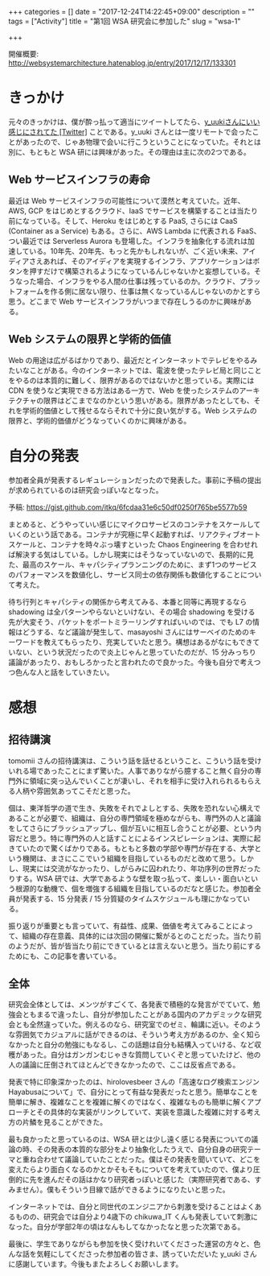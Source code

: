 +++
categories = []
date = "2017-12-24T14:22:45+09:00"
description = ""
tags = ["Activity"]
title = "第1回 WSA 研究会に参加した"
slug = "wsa-1"

+++


開催概要: http://websystemarchitecture.hatenablog.jp/entry/2017/12/17/133301
 
# きっかけ
元々のきっかけは、僕が酔っ払って適当にツイートしてたら、[y_uukiさんにいい感じにされてた [Twitter]](https://twitter.com/itkq/status/927518985431609344) ことである。y_uuki さんとは一度リモートで会ったことがあったので、じゃあ物理で会いに行こうということになっていた。それとは別に、もともと WSA 研には興味があった。その理由は主に次の2つである。

<!--more-->

## Web サービスインフラの寿命
最近は Web サービスインフラの可能性について漠然と考えていた。近年、AWS, GCP をはじめとするクラウド、IaaS でサービスを構築することは当たり前になっている。そして、Heroku をはじめとする PaaS, さらには CaaS (Container as a Service) もある。さらに、AWS Lambda に代表される FaaS、つい最近では Serverless Aurora も登場した。インフラを抽象化する流れは加速している。10年先、20年先、もっと先かもしれないが、ごく近い未来、アイディアさえあれば、そのアイディアを実現するインフラ、アプリケーションはボタンを押すだけで構築されるようになっているんじゃないかと妄想している。そうなった場合、インフラをやる人間の仕事は残っているのか。クラウド、プラットフォームを作る側に居ない限り、仕事は無くなっているんじゃないのかとすら思う。どこまで Web サービスインフラがいつまで存在しうるのかに興味がある。

## Web システムの限界と学術的価値
Web の用途は広がるばかりであり、最近だとインターネットでテレビをやるみたいなことがある。今のインターネットでは、電波を使ったテレビ局と同じことをやるのは本質的に難しく、限界があるのではないかと思っている。実際には CDN を使うなど実現できる方法はある一方で、Web を使ったシステムのアーキテクチャの限界はどこまでなのかという思いがある。限界があったとしても、それを学術的価値として残せるならそれで十分に良い気がする。Web システムの限界と、学術的価値がどうなっていくのかに興味がある。

# 自分の発表
参加者全員が発表するレギュレーションだったので発表した。事前に予稿の提出が求められているのは研究会っぽいなとなった。

予稿: https://gist.github.com/itkq/6fcdaa31e6c50df0250f765be5577b59

<script async class="speakerdeck-embed" data-id="a01a08ef102a43988ff3d237c989dd97" data-ratio="1.33333333333333" src="//speakerdeck.com/assets/embed.js"></script>

まとめると、どうやっていい感じにマイクロサービスのコンテナをスケールしていくのという話である。コンテナが究極に早く起動すれば、リアクティブオートスケールと、コンテナを時々ぶっ壊すといった Chaos Engineering を合わせれば解決する気はしている。しかし現実にはそうなっていないので、長期的に見た、最高のスケール、キャパシティプランニングのために、まず1つのサービスのパフォーマンスを数値化し、サービス同士の依存関係も数値化することについて考えた。

待ち行列とキャパシティの関係から考えてみる、本番と同等に再現するなら shadowing は全パターンやらないといけない、その場合 shadowing を受ける先が大変そう、パケットをポートミラーリングすればいいのでは、でも L7 の情報はどうする、など議論が発生して、masayoshi さんにはサーベイのためのキーワードを教えてもらったり、充実していたと思う。構想はあるがなにもできていない、という状況だったので炎上じゃんと思っていたのだが、15 分みっちり議論があったり、おもしろかったと言われたので良かった。今後も自分で考えつつ色んな人と話をしていきたい。

# 感想

## 招待講演
tomomii さんの招待講演は、こういう話を話せるということ、こういう話を受けいれる場であったことにまず驚いた。人事でありながら臆すること無く自分の専門外に領域に突っ込んでいくことが凄いし、それを相手に受け入れられるもらえる人柄や雰囲気あってこそだと思った。

個は、東洋哲学の道で生き、失敗をそれでよしとする、失敗を恐れない心構えであることが必要で、組織は、自分の専門領域を極めながらも、専門外の人と議論をしてさらにブラッシュアップし、個が互いに相互し合うことが必要、という内容だと思う。特に専門外の人と話すことによるインスピレーションは、実際に起きていたので驚くばかりである。もともと多数の学部や専門が存在する、大学という機関は、まさにここでいう組織を目指しているものだと改めて思う。しかし、現実には交流がなかったり、しがらみに囚われたり、年功序列の世界だったりする。WSA 研では、大学であるような壁を取っ払って、楽しい・面白いという根源的な動機で、個を増強する組織を目指しているのだなと感じた。参加者全員が発表する、15 分発表 / 15 分質疑のタイムスケジュールも理にかなっている。

振り返りが重要とも言っていて、有益性、成果、価値を考えてみることによって、組織の存在意義、具体的には次回の開催に繋がるとのことだった。当たり前のようだが、皆が皆当たり前にできているとは言えないと思う。当たり前にするためにも、この記事を書いている。

## 全体
研究会全体としては、メンツがすごくて、各発表で積極的な発言がでていて、勉強会ともまるで違ったし、自分が参加したことがある国内のアカデミックな研究会とも全然違っていた。例えるのなら、研究室でのゼミ、輪講に近い。そのような雰囲気でカジュアルに話ができるのは、そういう考え方があるのか、全く知らなかったと自分の勉強にもなるし、この話題は自分も結構入っていける、など収穫があった。自分はガンガンむじゃきな質問していくぞと思っていたけど、他の人の議論に圧倒されてほとんどできなかったので、ここは反省点である。

発表で特に印象深かったのは、hirolovesbeer さんの「高速なログ検索エンジンHayabusaについて」で、自分にとって有益な発表だったと思う。簡単なことを簡単に解き、複雑なことを複雑に解くのではなく、複雑なものも簡単に解くアプローチとその具体的な実装がリンクしていて、実装を意識した複雑に対する考え方の片鱗を見ることができた。

最も良かったと思っているのは、WSA 研とは少し遠く感じる発表についての議論の時、その発表の本質的な部分をより抽象化したうえで、自分自身の研究テーマと重ね合わせて議論していたことだった。僕はその発表を聞いていて、どこを変えたらより面白くなるのかとかそもそもについてを考えていたので、僕より圧倒的に先を進んだその話はかなり研究者っぽいと感じた（実際研究者である、すみません）。僕もそういう目線で話ができるようになりたいと思った。

インターネットでは、自分と同世代のエンジニアから刺激を受けることはよくあるものの、研究会では自分より4歳下の chikuwa_IT くんも発表していて刺激になった。自分が学部2年の頃はなんもしてなかったなと思った次第である。

最後に、学生でありながらも参加を快く受けれいてくださった運営の方々と、色んな話を気軽にしてくださった参加者の皆さま、誘っていただいた y_uuki さんに感謝しています。今後もまたよろしくお願いします。


